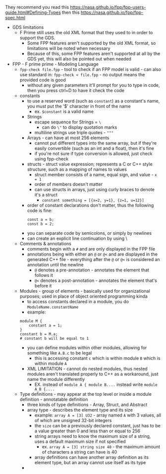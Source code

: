 They recommend you read this https://nasa.github.io/fpp/fpp-users-guide.html#Defining-Types then this https://nasa.github.io/fpp/fpp-spec.html
  - GDS limitations 
	  - F Prime still uses the old XML format that they used to in order to support the GDS. 
		  - Some FPP features aren't supported by the old XML format, so limitations will be noted when necessary 
		  - Because of this, some FPP features aren't supported at all by the GDS yet, this will also be pointed out when needed
  - FPP - F prime prime - Modeling Language
	  - `fpp-check file.fpp` - tool to check if an FPP model is valid - can also use standard in: `fpp-check < file.fpp` - no output means the provided code is good
		  - without any given parameters it'll prompt for you to type in code, then you press ctrl+D to have it check the code 
	  - constants
		  - to use a reserved word (such as `constant`) as a constant's name, you must put the '$' character in front of the name
			  - ex. `$constant` is a valid name
		  - Strings
			  - escape sequence for Strings = `\`
				  - can do `\"` to display quotation marks
			  - multiline strings use triple quotes - `"""`
		  - Arrays - can have at most 256 elements
			  - cannot put different types into the same array, but if they're easily convertible (such as an int and a float), then it's fine
			  - if you're not sure if type conversion is allowed, just check using fpp-check
		  - structs - struct value expression; represents a C or C++ style structure, such as a mapping of names to values
			  - struct member consists of a name, equal sign, and value - `x = 1`
			  - order of members doesn't matter
			  - can use structs in arrays, just using curly braces to denote it's a struct
				  - `constant something = [{x=2, y=1}, {z=1, u=12}]`
		  - order of constant declarations don't matter, thus the following code is fine:
			```
			const a = b;
			const b = 2;
			```
		 - you can separate code by semicolons, or simply by newlines 
		 - can create an explicit line continuation by using \
	 - Comments & annotations
		 - comments begin with a `#` and are only displayed in the FPP file
		 - annotations being with either an `@` or `@<` and are displayed in the generated C++ file - everything after the `@` or `@<` is considered an annotation until the newline
			 - `@` denotes a pre-annotation - annotates the element that follows it
			 - `@<` denotes a post-annotation - annotates the element that's before it
	 - Modules - group of elements - basically used for organizational purposes; used in place of object oriented programming kinda
		 - to access constants declared in a module, you do `ModuleName.constantName`
		 - example:
		```
		module M {
			constant a = 1;
		}
		constant b = M.a;
		# constant b will be equal to 1
		```
		 - you can define modules within other modules, allowing for something like `A.B.c` to be legal
			 - this is accessing constant `c` which is within module `B` which is within module `A`
		 - XML LIMITATION - cannot do nested modules, thus nested modules aren't translated properly to C++ as a workaround, just name the module differently
			 - EX. instead of `module A { module B....` instead write `module A_B {....`
	 - Type definitions - may appear at the top level or inside a module definition - annotatable definition
		 - three kinds of type definitions - Array, Struct, and Abstract
		 - array type - describes the element type and its size 
			 - example: `array A = [3] U32` - array named `A` with 3 values, all of which are unsigned 32-bit integers 
			 - the `size` can be a previously declared constant, just has to be a value greater than 0 and less than or equal to 256
			 - string arrays need to know the maximum size of a string, uses a default maximum size if not specified 
				 - ex. `array A = [3] string size 40` - the maximum amount of characters a string can have is 40
			 - array definitions can have another array definition as its element type, but an array cannot use itself as its type
		 - 